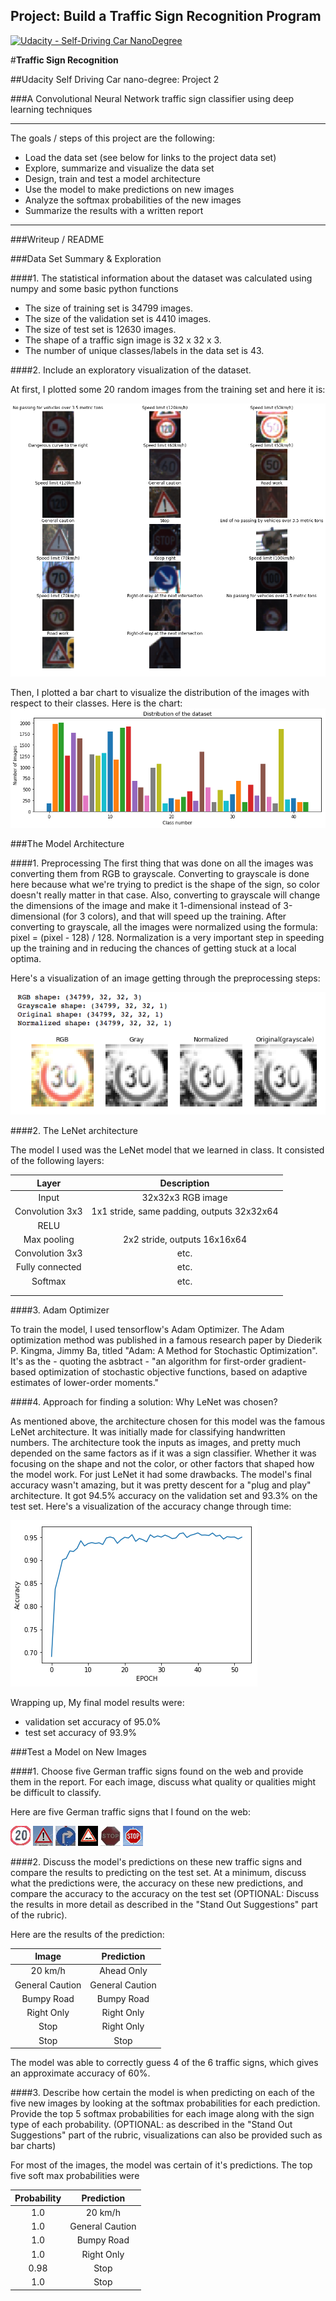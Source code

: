 ## Project: Build a Traffic Sign Recognition Program
[![Udacity - Self-Driving Car NanoDegree](https://s3.amazonaws.com/udacity-sdc/github/shield-carnd.svg)](http://www.udacity.com/drive)

#**Traffic Sign Recognition**

##Udacity Self Driving Car nano-degree: Project 2

###A Convolutional Neural Network traffic sign classifier using deep learning techniques

---

The goals / steps of this project are the following:
* Load the data set (see below for links to the project data set)
* Explore, summarize and visualize the data set
* Design, train and test a model architecture
* Use the model to make predictions on new images
* Analyze the softmax probabilities of the new images
* Summarize the results with a written report


[//]: # (Image References)

[image1]: ./writeupimages/visualization.png "Visualization"
[image2]: ./writeupimages/distribution.png "Distribution"
[image3]: ./writeupimages/preprocessing.png "Preprocessing"
[image4]: ./writeupimages/accuracy.png "Accuracy"
[image5]: ./writeupimages/image1.jpg "image1"
[image6]: ./writeupimages/image2.jpg "image2"
[image7]: ./writeupimages/image3.jpg "image3"
[image8]: ./writeupimages/image4.jpg "image4"
[image9]: ./writeupimages/image5.jpg "image5"
[image10]: ./writeupimages/image6.jpg "image6"

---
###Writeup / README

###Data Set Summary & Exploration

####1. The statistical information about the dataset was calculated using numpy and some basic python functions

* The size of training set is 34799 images.
* The size of the validation set is 4410 images.
* The size of test set is 12630 images.
* The shape of a traffic sign image is 32 x 32 x 3.
* The number of unique classes/labels in the data set is 43.

####2. Include an exploratory visualization of the dataset.

At first, I plotted some 20 random images from the training set and here it is:

![alt text][image1]

Then, I plotted a bar chart to visualize the distribution of the images with respect to their classes. Here is the chart:
![alt text][image2]

###The Model Architecture

####1. Preprocessing
The first thing that was done on all the images was converting them from RGB to grayscale. Converting to grayscale is done here because what we're trying to predict is the shape of the sign, so color doesn't really matter in that case. Also, converting to grayscale will change the dimensions of the image and make it 1-dimensional instead of 3-dimensional (for 3 colors), and that will speed up the training.
After converting to grayscale, all the images were normalized using the formula: pixel = (pixel - 128) / 128. Normalization is a very important step in speeding up the training and in reducing the chances of getting stuck at a local optima.

Here's a visualization of an image getting through the preprocessing steps:

![alt text][image3]


####2. The LeNet architecture

The model I used was the LeNet model that we learned in class. It consisted of the following layers:

| Layer         		|     	Description	        					|
|:---------------------:|:---------------------------------------------:|
| Input         		| 32x32x3 RGB image   							|
| Convolution 3x3     	| 1x1 stride, same padding, outputs 32x32x64 	|
| RELU					|												|
| Max pooling	      	| 2x2 stride,  outputs 16x16x64 				|
| Convolution 3x3	    | etc.      									|
| Fully connected		| etc.        									|
| Softmax				| etc.        									|
|						|												|
|						|												|



####3. Adam Optimizer

To train the model, I used tensorflow's Adam Optimizer. The Adam optimization method was published in a famous research paper by Diederik P. Kingma, Jimmy Ba, titled "Adam: A Method for Stochastic Optimization". It's as the - quoting the asbtract - "an algorithm for first-order gradient-based optimization of stochastic objective functions, based on adaptive estimates of lower-order moments."

####4. Approach for finding a solution: Why LeNet was chosen?

As mentioned above, the architecture chosen for this model was the famous LeNet architecture. It was initially made for classifying handwritten numbers. The architecture took the inputs as images, and pretty much depended on the same factors as if it was a sign classifier. Whether it was focusing on the shape and not the color, or other factors that shaped how the model work.
For just LeNet it had some drawbacks. The model's final accuracy wasn't amazing, but it was pretty descent for a "plug and play" architecture. It got 94.5% accuracy on the validation set and 93.3% on the test set. 
Here's a visualization of the accuracy change through time:

![alt text][image4]

Wrapping up, My final model results were:
* validation set accuracy of 95.0%
* test set accuracy of 93.9%


###Test a Model on New Images

####1. Choose five German traffic signs found on the web and provide them in the report. For each image, discuss what quality or qualities might be difficult to classify.

Here are five German traffic signs that I found on the web:

![alt text][image5] ![alt text][image6] ![alt text][image7]
![alt text][image8] ![alt text][image9] ![alt text][image10]

####2. Discuss the model's predictions on these new traffic signs and compare the results to predicting on the test set. At a minimum, discuss what the predictions were, the accuracy on these new predictions, and compare the accuracy to the accuracy on the test set (OPTIONAL: Discuss the results in more detail as described in the "Stand Out Suggestions" part of the rubric).

Here are the results of the prediction:

| Image			        |     Prediction	        					|
|:---------------------:|:---------------------------------------------:|
| 20 km/h         		| Ahead Only   									|
| General Caution     	| General Caution 								|
| Bumpy Road			| Bumpy Road									|
| Right Only	      	| Right Only					 				|
| Stop      			| Right Only          							|
| Stop                  | Stop                                          |

The model was able to correctly guess 4 of the 6 traffic signs, which gives an approximate accuracy of 60%.

####3. Describe how certain the model is when predicting on each of the five new images by looking at the softmax probabilities for each prediction. Provide the top 5 softmax probabilities for each image along with the sign type of each probability. (OPTIONAL: as described in the "Stand Out Suggestions" part of the rubric, visualizations can also be provided such as bar charts)

For most of the images, the model was certain of it's predictions. The top five soft max probabilities were

| Probability         	|     Prediction	        					|
|:---------------------:|:---------------------------------------------:|
| 1.0         			| 20 km/h   									|
| 1.0     				| General Caution								|
| 1.0					| Bumpy Road									|
| 1.0	      			| Right Only					 				|
| 0.98				    | Stop                							|
| 1.0                   | Stop                                          |

